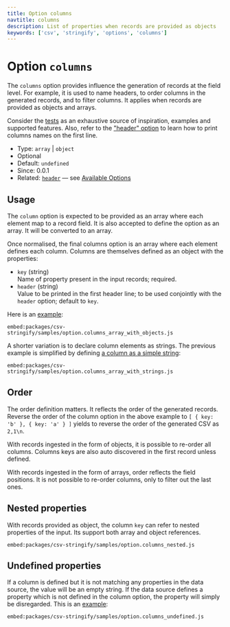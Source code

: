 ```yaml
---
title: Option columns
navtitle: columns
description: List of properties when records are provided as objects
keywords: ['csv', 'stringify', 'options', 'columns']
---
```


# Option `columns`

The `columns` option provides influence the generation of records at the field level. For example, it is used to name headers, to order columns in the generated records, and to filter columns. It applies when records are provided as objects and arrays.

Consider the [tests](https://github.com/adaltas/node-csv-stringify/blob/master/test/option.columns.coffee) as an exhaustive source of inspiration, examples and supported features. Also, refer to the ["header" option](/stringify/options/group_columns_by_name/) to learn how to print columns names on the first line.

* Type: `array` | `object`
* Optional
* Default: `undefined`
* Since: 0.0.1
* Related: [`header`](/stringify/options/group_columns_by_name/) &mdash; see [Available Options](/stringify/options/#available-options)

## Usage

The `column` option is expected to be provided as an array where each element map to a record field. It is also accepted to define the option as an array. It will be converted to an array.

Once normalised, the final columns option is an array where each element defines each column. Columns are themselves defined as an object with the properties:

* `key` (string)   
  Name of property present in the input records; required.
* `header` (string)   
  Value to be printed in the first header line; to be used conjointly with the `header` option; default to `key`.

Here is an [example](https://github.com/adaltas/node-csv/blob/master/packages/csv-stringify/samples/option.columns_array_with_objects.js):

`embed:packages/csv-stringify/samples/option.columns_array_with_objects.js`

A shorter variation is to declare column elements as strings. The previous example is simplified by defining [a column as a simple string](https://github.com/adaltas/node-csv/blob/master/packages/csv-stringify/samples/option.columns_array_with_strings.js):

`embed:packages/csv-stringify/samples/option.columns_array_with_strings.js`

## Order

The order definition matters. It reflects the order of the generated records. Reverse the order of the column option in the above example to `[ { key: 'b' }, { key: 'a' } ]` yields to reverse the order of the generated CSV as `2,1\n`.

With records ingested in the form of objects, it is possible to re-order all columns. Columns keys are also auto discovered in the first record unless defined.

With records ingested in the form of arrays, order reflects the field positions. It is not possible to re-order columns, only to filter out the last ones.

## Nested properties

With records provided as object, the column `key` can refer to nested properties of the input. Its support both array and object references.

`embed:packages/csv-stringify/samples/option.columns_nested.js`

## Undefined properties

If a column is defined but it is not matching any properties in the data source, the value will be an empty string. If the data source defines a property which is not defined in the column option, the property will simply be disregarded. This is an [example](https://github.com/adaltas/node-csv/blob/master/packages/csv-stringify/samples/option.columns_undefined.js):

`embed:packages/csv-stringify/samples/option.columns_undefined.js`
